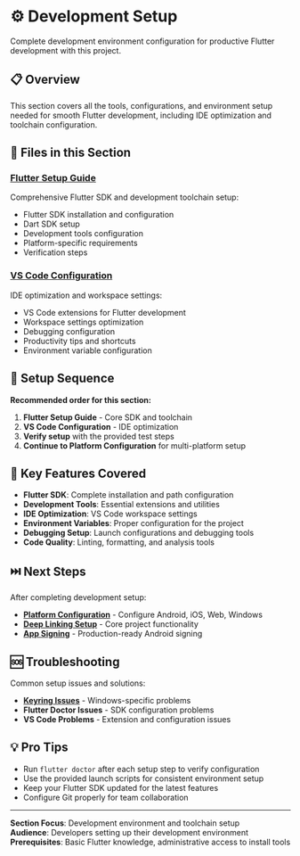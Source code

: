 # ⚙️ Development Setup

Complete development environment configuration for productive Flutter development with this project.

## 📋 **Overview**

This section covers all the tools, configurations, and environment setup needed for smooth Flutter development, including IDE optimization and toolchain configuration.

## 📁 **Files in this Section**

### **[Flutter Setup Guide](./FLUTTER_SETUP_GUIDE.md)**
Comprehensive Flutter SDK and development toolchain setup:
- Flutter SDK installation and configuration
- Dart SDK setup
- Development tools configuration
- Platform-specific requirements
- Verification steps

### **[VS Code Configuration](./VSCODE_CONFIGURATION.md)**
IDE optimization and workspace settings:
- VS Code extensions for Flutter development
- Workspace settings optimization
- Debugging configuration
- Productivity tips and shortcuts
- Environment variable configuration

## 🎯 **Setup Sequence**

**Recommended order for this section:**

1. **Flutter Setup Guide** - Core SDK and toolchain
2. **VS Code Configuration** - IDE optimization
3. **Verify setup** with the provided test steps
4. **Continue to Platform Configuration** for multi-platform setup

## 🔧 **Key Features Covered**

- **Flutter SDK**: Complete installation and path configuration
- **Development Tools**: Essential extensions and utilities
- **IDE Optimization**: VS Code workspace settings
- **Environment Variables**: Proper configuration for the project
- **Debugging Setup**: Launch configurations and debugging tools
- **Code Quality**: Linting, formatting, and analysis tools

## ⏭️ **Next Steps**

After completing development setup:
- **[Platform Configuration](../03-platform-configuration/)** - Configure Android, iOS, Web, Windows
- **[Deep Linking Setup](../05-deep-linking/)** - Core project functionality
- **[App Signing](../04-app-signing/)** - Production-ready Android signing

## 🆘 **Troubleshooting**

Common setup issues and solutions:
- **[Keyring Issues](../08-troubleshooting/KEYRING_ISSUE_RESOLUTION.md)** - Windows-specific problems
- **Flutter Doctor Issues** - SDK configuration problems
- **VS Code Problems** - Extension and configuration issues

## 💡 **Pro Tips**

- Run `flutter doctor` after each setup step to verify configuration
- Use the provided launch scripts for consistent environment setup
- Keep your Flutter SDK updated for the latest features
- Configure Git properly for team collaboration

---

**Section Focus**: Development environment and toolchain setup  
**Audience**: Developers setting up their development environment  
**Prerequisites**: Basic Flutter knowledge, administrative access to install tools
